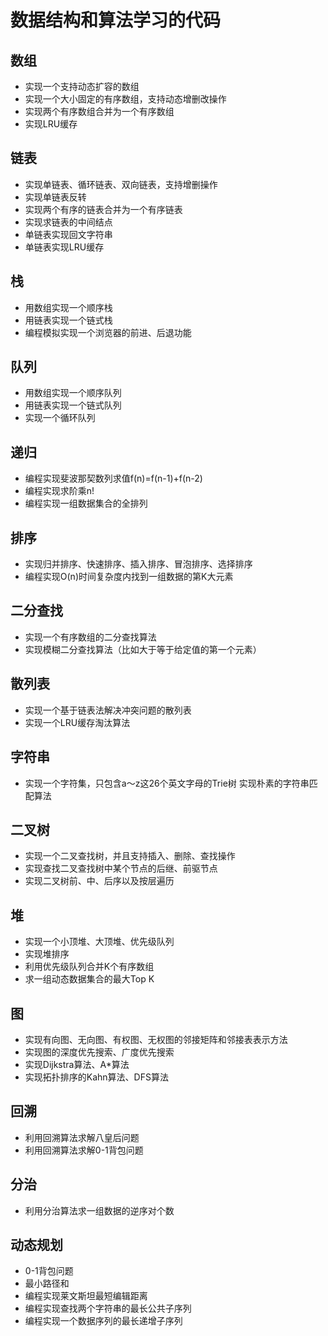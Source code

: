 # 数据结构和算法学习的代码
## 数组
- 实现一个支持动态扩容的数组
- 实现一个大小固定的有序数组，支持动态增删改操作
- 实现两个有序数组合并为一个有序数组
- 实现LRU缓存
## 链表
- 实现单链表、循环链表、双向链表，支持增删操作
- 实现单链表反转
- 实现两个有序的链表合并为一个有序链表
- 实现求链表的中间结点
- 单链表实现回文字符串
- 单链表实现LRU缓存
## 栈
- 用数组实现一个顺序栈
- 用链表实现一个链式栈
- 编程模拟实现一个浏览器的前进、后退功能
## 队列
- 用数组实现一个顺序队列
- 用链表实现一个链式队列
- 实现一个循环队列
## 递归
- 编程实现斐波那契数列求值f(n)=f(n-1)+f(n-2)
- 编程实现求阶乘n!
- 编程实现一组数据集合的全排列
## 排序
- 实现归并排序、快速排序、插入排序、冒泡排序、选择排序
- 编程实现O(n)时间复杂度内找到一组数据的第K大元素
## 二分查找
- 实现一个有序数组的二分查找算法
- 实现模糊二分查找算法（比如大于等于给定值的第一个元素）
## 散列表
- 实现一个基于链表法解决冲突问题的散列表
- 实现一个LRU缓存淘汰算法
## 字符串
- 实现一个字符集，只包含a～z这26个英文字母的Trie树
 实现朴素的字符串匹配算法
## 二叉树
- 实现一个二叉查找树，并且支持插入、删除、查找操作
- 实现查找二叉查找树中某个节点的后继、前驱节点
- 实现二叉树前、中、后序以及按层遍历
## 堆
- 实现一个小顶堆、大顶堆、优先级队列
- 实现堆排序
- 利用优先级队列合并K个有序数组
- 求一组动态数据集合的最大Top K
## 图
- 实现有向图、无向图、有权图、无权图的邻接矩阵和邻接表表示方法
- 实现图的深度优先搜索、广度优先搜索
- 实现Dijkstra算法、A*算法
- 实现拓扑排序的Kahn算法、DFS算法
## 回溯
- 利用回溯算法求解八皇后问题
- 利用回溯算法求解0-1背包问题
## 分治
- 利用分治算法求一组数据的逆序对个数
## 动态规划
- 0-1背包问题
- 最小路径和
- 编程实现莱文斯坦最短编辑距离
- 编程实现查找两个字符串的最长公共子序列
- 编程实现一个数据序列的最长递增子序列
